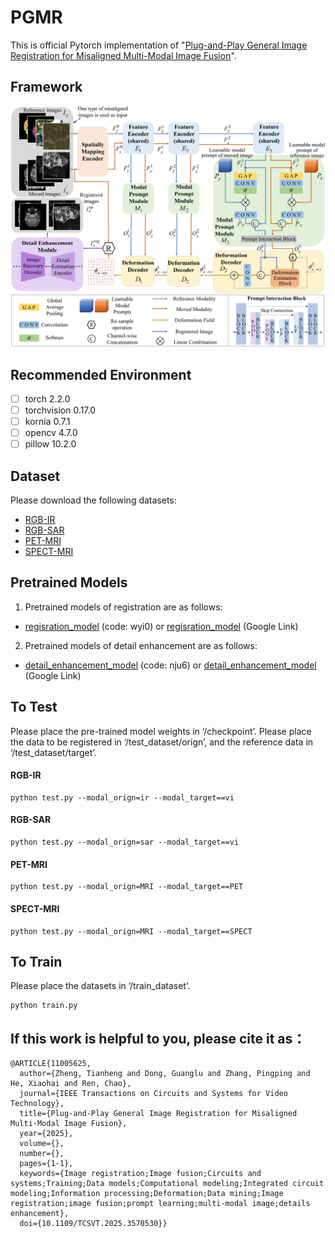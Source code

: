 # PGMR
This is official Pytorch implementation of "[Plug-and-Play General Image Registration for Misaligned Multi-Modal Image Fusion](https://ieeexplore.ieee.org/document/11005625)".

## Framework
![The overall framework of the proposed PGMR.](https://github.com/stwts/PGMR/blob/main/figure/framework.jpg)

## Recommended Environment

 - [ ] torch  2.2.0 
 - [ ] torchvision 0.17.0 
 - [ ] kornia 0.7.1
 - [ ] opencv  4.7.0 
 - [ ] pillow  10.2.0

## Dataset
Please download the following datasets:
*   [RGB-IR](https://github.com/Linfeng-Tang/MSRS)
*   [RGB-SAR](https://github.com/AmberHen/WHU-OPT-SAR-dataset)
*   [PET-MRI](https://www.med.harvard.edu/AANLIB/home.html)
*   [SPECT-MRI](https://www.med.harvard.edu/AANLIB/home.html)

## Pretrained Models
1. Pretrained models of registration are as follows:
*   [regisration_model]() (code: wyi0) or [regisration_model]() (Google Link)


2. Pretrained models of detail enhancement are as follows:
*   [detail_enhancement_model]() (code: nju6) or [detail_enhancement_model]() (Google Link)

  
## To Test
Please place the pre-trained model weights in ‘/checkpoint’. Please place the data to be registered in ‘/test_dataset/orign’, and the reference data in ‘/test_dataset/target’.
#### RGB-IR
    python test.py --modal_orign=ir --modal_target==vi
#### RGB-SAR
    python test.py --modal_orign=sar --modal_target==vi
#### PET-MRI
    python test.py --modal_orign=MRI --modal_target==PET
#### SPECT-MRI
    python test.py --modal_orign=MRI --modal_target==SPECT

## To Train
Please place the datasets in ‘/train_dataset’.

    python train.py
    
## If this work is helpful to you, please cite it as：
```
@ARTICLE{11005625,
  author={Zheng, Tianheng and Dong, Guanglu and Zhang, Pingping and He, Xiaohai and Ren, Chao},
  journal={IEEE Transactions on Circuits and Systems for Video Technology}, 
  title={Plug-and-Play General Image Registration for Misaligned Multi-Modal Image Fusion}, 
  year={2025},
  volume={},
  number={},
  pages={1-1},
  keywords={Image registration;Image fusion;Circuits and systems;Training;Data models;Computational modeling;Integrated circuit modeling;Information processing;Deformation;Data mining;Image registration;image fusion;prompt learning;multi-modal image;details enhancement},
  doi={10.1109/TCSVT.2025.3570530}}
```
